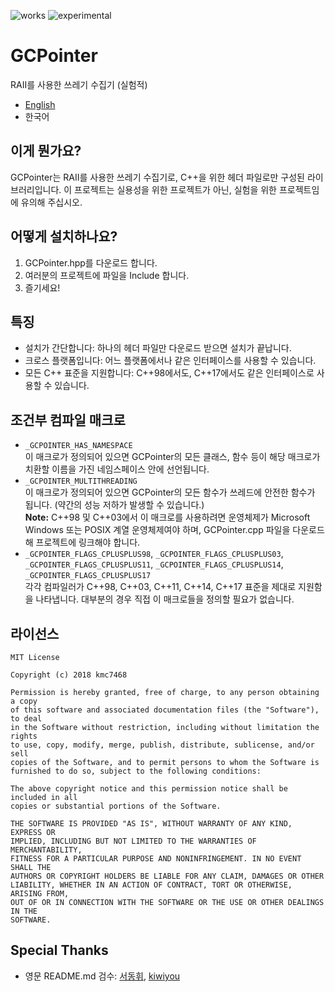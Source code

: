 ![works](https://img.shields.io/badge/works%20on-my%20machine-brightgreen.svg) ![experimental](https://img.shields.io/badge/stability-experimental-red.svg)

# GCPointer
RAII를 사용한 쓰레기 수집기 (실험적)
- [English](https://github.com/kmc7468/GCPointer/blob/master/README.md)
- 한국어

## 이게 뭔가요?
GCPointer는 RAII를 사용한 쓰레기 수집기로, C++을 위한 헤더 파일로만 구성된 라이브러리입니다. 이 프로젝트는 실용성을 위한 프로젝트가 아닌, 실험을 위한 프로젝트임에 유의해 주십시오.

## 어떻게 설치하나요?
1. GCPointer.hpp를 다운로드 합니다.
2. 여러분의 프로젝트에 파일을 Include 합니다.
3. 즐기세요!

## 특징
- 설치가 간단합니다: 하나의 헤더 파일만 다운로드 받으면 설치가 끝납니다.
- 크로스 플랫폼입니다: 어느 플랫폼에서나 같은 인터페이스를 사용할 수 있습니다.
- 모든 C++ 표준을 지원합니다: C++98에서도, C++17에서도 같은 인터페이스로 사용할 수 있습니다.

## 조건부 컴파일 매크로
- `_GCPOINTER_HAS_NAMESPACE`<br>
이 매크로가 정의되어 있으면 GCPointer의 모든 클래스, 함수 등이 해당 매크로가 치환할 이름을 가진 네임스페이스 안에 선언됩니다.
- `_GCPOINTER_MULTITHREADING`<br>
이 매크로가 정의되어 있으면 GCPointer의 모든 함수가 쓰레드에 안전한 함수가 됩니다. (약간의 성능 저하가 발생할 수 있습니다.)<br>
**Note:** C++98 및 C++03에서 이 매크로를 사용하려면 운영체제가 Microsoft Windows 또는 POSIX 계열 운영체제여야 하며, GCPointer.cpp 파일을 다운로드 해 프로젝트에 링크해야 합니다.
- `_GCPOINTER_FLAGS_CPLUSPLUS98`, `_GCPOINTER_FLAGS_CPLUSPLUS03`, `_GCPOINTER_FLAGS_CPLUSPLUS11`, `_GCPOINTER_FLAGS_CPLUSPLUS14`, `_GCPOINTER_FLAGS_CPLUSPLUS17`<br>
각각 컴파일러가 C++98, C++03, C++11, C++14, C++17 표준을 제대로 지원함을 나타냅니다. 대부분의 경우 직접 이 매크로들을 정의할 필요가 없습니다.

## 라이선스
```
MIT License

Copyright (c) 2018 kmc7468

Permission is hereby granted, free of charge, to any person obtaining a copy
of this software and associated documentation files (the "Software"), to deal
in the Software without restriction, including without limitation the rights
to use, copy, modify, merge, publish, distribute, sublicense, and/or sell
copies of the Software, and to permit persons to whom the Software is
furnished to do so, subject to the following conditions:

The above copyright notice and this permission notice shall be included in all
copies or substantial portions of the Software.

THE SOFTWARE IS PROVIDED "AS IS", WITHOUT WARRANTY OF ANY KIND, EXPRESS OR
IMPLIED, INCLUDING BUT NOT LIMITED TO THE WARRANTIES OF MERCHANTABILITY,
FITNESS FOR A PARTICULAR PURPOSE AND NONINFRINGEMENT. IN NO EVENT SHALL THE
AUTHORS OR COPYRIGHT HOLDERS BE LIABLE FOR ANY CLAIM, DAMAGES OR OTHER
LIABILITY, WHETHER IN AN ACTION OF CONTRACT, TORT OR OTHERWISE, ARISING FROM,
OUT OF OR IN CONNECTION WITH THE SOFTWARE OR THE USE OR OTHER DEALINGS IN THE
SOFTWARE.
```

## Special Thanks
- 영문 README.md 검수: [서동휘](https://github.com/suhdonghwi), [kiwiyou](https://github.com/kiwiyou)